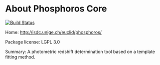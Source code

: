 # About Phosphoros Core 

[![Build Status](https://travis-ci.org/astrorama/conda-phosphoroscore.svg?branch=master)](https://travis-ci.org/astrorama/conda-phosphoroscore)

Home: http://isdc.unige.ch/euclid/phosphoros/ 

Package license: LGPL 3.0

Summary: A photometric redshift determination tool based on a template fitting method. 

